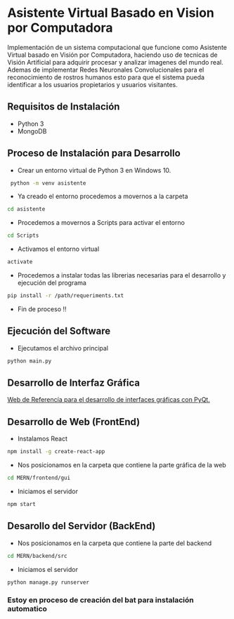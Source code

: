 # Asistente Virtual Basado en Vision por Computadora
Implementación de un sistema computacional que funcione como Asistente Virtual basado en Visión por Computadora, haciendo uso de tecnicas de Visión Artificial para adquirir procesar y analizar imagenes del mundo real. Ademas de implementar Redes Neuronales Convolucionales para el reconocimiento de rostros humanos esto para que el sistema pueda identificar a los usuarios propietarios y usuarios visitantes.


## Requisitos de Instalación
- Python 3
- MongoDB
## Proceso de Instalación para Desarrollo 
- Crear un entorno virtual de Python 3 en Windows 10.
```bash
 python -m venv asistente 
```
- Ya creado el entorno procedemos a movernos a la carpeta
```bash
cd asistente
```
- Procedemos a movernos a Scripts para activar el entorno
```bash
cd Scripts 
```
- Activamos el entorno virtual
```bash
activate 
```
- Procedemos a instalar todas las librerias necesarias para el desarrollo y ejecución del programa
```bash
pip install -r /path/requeriments.txt 
```
- Fin de proceso !!

## Ejecución del Software
- Ejecutamos el archivo principal 
```bash
python main.py
```
## Desarrollo de Interfaz Gráfica
[Web de Referencía para el desarrollo de interfaces gráficas con PyQt.](https://medium.com/@hektorprofe/primeros-pasos-en-pyqt-5-y-qt-designer-programas-gr%C3%A1ficos-con-python-6161fba46060)
## Desarrollo de Web (FrontEnd)
- Instalamos React
```bash
npm install -g create-react-app
```
- Nos posicionamos en la carpeta que contiene la parte gráfica de la web
```bash
cd MERN/frontend/gui
```
- Iniciamos el servidor 
```bash
npm start
```
## Desarollo del Servidor (BackEnd)
- Nos posicionamos en la carpeta que contiene la parte del backend
```bash
cd MERN/backend/src
```
- Iniciamos el servidor
```bash
python manage.py runserver
```

### Estoy en proceso de creación del bat para instalación automatico